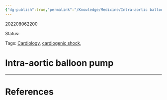 ```yaml
---
{"dg-publish":true,"permalink":"/Knowledge/Medicine/Intra-aortic balloon pump/"}
---
```



202208062200

Status: 

Tags: [Cardiology](Cardiology), [cardiogenic shock](cardiogenic%20shock), 

# Intra-aortic balloon pump








___
# References